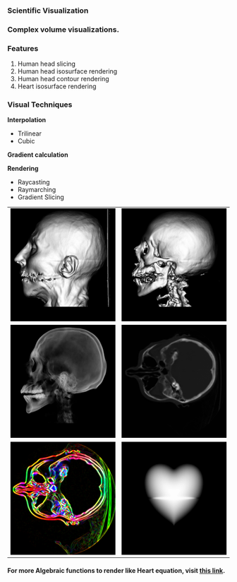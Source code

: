 ### Scientific Visualization

### Complex volume visualizations.

### Features
1. Human head slicing
2. Human head isosurface rendering
3. Human head contour rendering
4. Heart isosurface rendering

### Visual Techniques

**Interpolation**
- Trilinear
- Cubic
  
**Gradient calculation**

**Rendering**
- Raycasting
- Raymarching
- Gradient Slicing

<table>
  <tr>
    <td> <img src="skull-isosurface/skull_iso_68.png"  width = 256px height = 256px></td>
    <td><img src="skull-isosurface/skull_iso_95.png" alt="2" width = 256px height = 256px></td>
   </tr>
    <tr>
    <td><img src="skull-isosurface/skull_contour_95.png" width = 256px height = 256px></td>
    <td><img src="skull-slicing/im_115.png" width = 256px height = 256px></td>
   <tr>
    <td><img src="skull-slicing/imGradient_115.png" width = 256px height = 256px></td>
    <td><img src="heart-isosurface/heart_iso_trilinear.png" width = 256px height = 256px></td>
   </tr>
  </tr>
</table>

#### For more Algebraic functions to render like Heart equation, visit [this link](https://homepage.univie.ac.at/herwig.hauser/bildergalerie/gallery.html).
